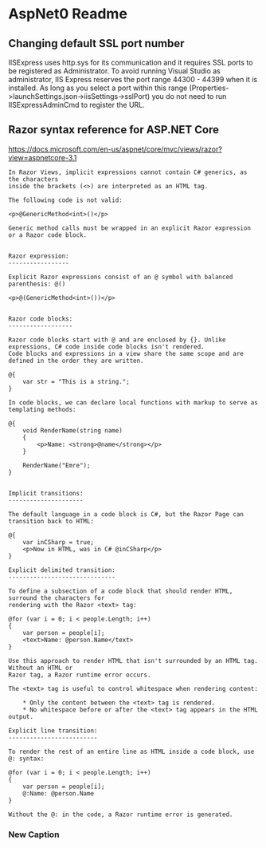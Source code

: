 ﻿# AspNet0 Readme

## Changing default SSL port number

IISExpress uses http.sys for its communication and it requires SSL ports to be registered as Administrator.
To avoid running Visual Studio as administrator, IIS Express reserves the port range 44300 - 44399 when it is installed.
As long as you select a port within this range (Properties->launchSettings.json->iisSettings->sslPort) you do not need to 
run IISExpressAdminCmd to register the URL.

## Razor syntax reference for ASP.NET Core

https://docs.microsoft.com/en-us/aspnet/core/mvc/views/razor?view=aspnetcore-3.1

    In Razor Views, implicit expressions cannot contain C# generics, as the characters 
    inside the brackets (<>) are interpreted as an HTML tag. 
    
    The following code is not valid:
    
    <p>@GenericMethod<int>()</p>

    Generic method calls must be wrapped in an explicit Razor expression or a Razor code block.

    
    Razor expression:
    -----------------

    Explicit Razor expressions consist of an @ symbol with balanced parenthesis: @()

    <p>@(GenericMethod<int>())</p>

    
    Razor code blocks:
    ------------------

    Razor code blocks start with @ and are enclosed by {}. Unlike expressions, C# code inside code blocks isn't rendered.
    Code blocks and expressions in a view share the same scope and are defined in the order they are written.

    @{
        var str = "This is a string.";
    }

    In code blocks, we can declare local functions with markup to serve as templating methods:

    @{
        void RenderName(string name)
        {
            <p>Name: <strong>@name</strong></p>
        }

        RenderName("Emre");        
    }

    
    Implicit transitions:
    ---------------------

    The default language in a code block is C#, but the Razor Page can transition back to HTML:

    @{
        var inCSharp = true;
        <p>Now in HTML, was in C# @inCSharp</p>
    }

    Explicit delimited transition:
    ------------------------------

    To define a subsection of a code block that should render HTML, surround the characters for 
    rendering with the Razor <text> tag:

    @for (var i = 0; i < people.Length; i++)
    {
        var person = people[i];
        <text>Name: @person.Name</text>
    }

    Use this approach to render HTML that isn't surrounded by an HTML tag. Without an HTML or 
    Razor tag, a Razor runtime error occurs.

    The <text> tag is useful to control whitespace when rendering content:

        * Only the content between the <text> tag is rendered.
        * No whitespace before or after the <text> tag appears in the HTML output.

    Explicit line transition:
    -------------------------

    To render the rest of an entire line as HTML inside a code block, use @: syntax:

    @for (var i = 0; i < people.Length; i++)
    {
        var person = people[i];
        @:Name: @person.Name
    }

    Without the @: in the code, a Razor runtime error is generated.

### New Caption